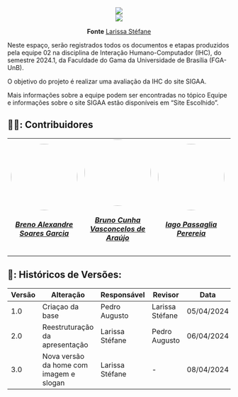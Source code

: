  <center>
  <img src="https://raw.githubusercontent.com/Interacao-Humano-Computador/2024.1-SIGAA/main/docs/Midia/bem-vindo.png">
 </center>

 <center>
  <img src="https://raw.githubusercontent.com/Interacao-Humano-Computador/2024.1-SIGAA/main/docs/Midia/IHC_slogan.png">

 **Fonte** [Larissa Stéfane](https://github.com/SkywalkerSupreme)
</center>

Neste espaço, serão registrados todos os documentos e etapas produzidos pela equipe 02 na disciplina de Interação Humano-Computador (IHC), do semestre 2024.1, da Faculdade do Gama da Universidade de Brasília (FGA-UnB). 

O objetivo do projeto é realizar uma avaliação da IHC do site SIGAA.

Mais informações sobre a equipe podem ser encontradas no tópico Equipe e informações sobre o site SIGAA estão disponíveis em “Site Escolhido”.

## 👨‍🎓: Contribuidores

<table style="margin-left: auto; margin-right: auto;">
    <tr>
        <td align="center">
            <a href="https://github.com/brenoalexandre0">
                <img style="border-radius: 50%;" src="https://github.com/brenoalexandre0.png" width="150px;"/>
                <h5 class="text-center"> Breno Alexandre Soares Garcia  </h5>
            </a>
        </td>
        <td align="center">
            <a href="https://github.com/brunocva">
                <img style="border-radius: 50%;" src="https://github.com/brunocva.png" width="150px;"/>
                <h5 class="text-center">Bruno Cunha Vasconcelos de Araújo <br> </h5>
            </a>
        </td>
      <td align="center">
            <a href="https://github.com/Paxxaglia">
                <img style="border-radius: 50%;" src="https://github.com/Paxxaglia.png" width="150px;"/>
                <h5 class="text-center"> Iago Passaglia Perereia <br> </h5>
            </a>
        </td>
      <td align="center">
            <a href="https://github.com/SkywalkerSupreme">
                <img style="border-radius: 50%;" src="https://github.com/SkywalkerSupreme.png" width="150px;"/>
                <h5 class="text-center">Larissa Stefane Barboza Santos <br> </h5>
            </a>
        </td>
      <td align="center">
            <a href="https://github.com/LuaMedeiros">
                <img style="border-radius: 50%;" src="https://github.com/LuaMedeiros.png" width="150px;"/>
                <h5 class="text-center"> Luana de Lima Medeiros <br> </h5>
            </a>
        </td>
      <td align="center">
            <a href="https://github.com/Izarias">
                <img style="border-radius: 50%;" src="https://github.com/Izarias.png" width="150px;"/>
                <h5 class="text-center"> Pedro Augusto Dourado Izarias <br> </h5>
            </a>
        </td>
      
</table>
  

## 📑: Históricos de Versões:

| Versão | Alteração | Responsável | Revisor | Data |
| - | - | - | - | - |
| 1.0 | Criaçao da base |  Pedro Augusto | Larissa Stéfane| 05/04/2024 |
| 2.0 | Reestruturação da apresentação |  Larissa Stéfane | Pedro Augusto | 06/04/2024 |
| 3.0 | Nova versão da home com imagem e slogan |  Larissa Stéfane | - | 08/04/2024 |

